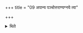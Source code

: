 +++
title = "09 अपान्य पञ्चोत्तराण्यग्नये त्वा"

+++

<details><summary>थिते</summary>

9. Having breathed out (he recites) the next five Vātanāman (formulae) beginning with agnaye tvā vasumate svāhā. 

</details>
